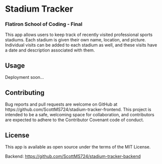 <h1>Stadium Tracker</h1>
<h3>Flatiron School of Coding - Final</h3>

This app allows users to keep track of recently visited professional sports stadiums. Each stadium is given their own name, location, and picture. Individual visits can be added to each stadium as well, and these visits have a date and description associated with them.

<h2>Usage</h2>
Deployment soon...

<h2>Contributing</h2>
Bug reports and pull requests are welcome on GitHub at https://github.com/ScottMS724/stadium-tracker-frontend. This project is intended to be a safe, welcoming space for collaboration, and contributors are expected to adhere to the Contributor Covenant code of conduct.

<h2>License</h2>
This app is available as open source under the terms of the MIT License.

Backend: https://github.com/ScottMS724/stadium-tracker-backend
